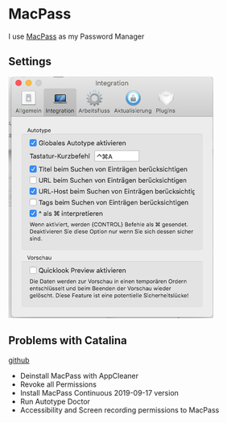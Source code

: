 # MacPass

I use [MacPass](https://github.com/MacPass/MacPass) as my Password Manager

## Settings

![MacPass Settings](./macpass-settings.png)

## Problems with Catalina
[github](https://github.com/MacPass/MacPass/issues/948)

- Deinstall MacPass with AppCleaner
- Revoke all Permissions
- Install MacPass Continuous 2019-09-17 version
- Run Autotype Doctor
- Accessibility and Screen recording permissions to MacPass
